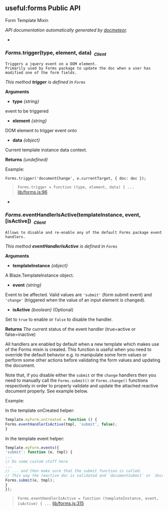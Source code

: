 ## useful:forms Public API ##

Form Template Mixin

_API documentation automatically generated by [docmeteor](https://github.com/raix/docmeteor)._

-

### <a name="Forms.trigger"></a>*Forms*.trigger(type, element, data)&nbsp;&nbsp;<sub><i>Client</i></sub> ###

```
Triggers a jquery event on a DOM element.
Primarily used by Forms package to update the doc when a user has modified one of the form fields.
```
*This method __trigger__ is defined in `Forms`*

__Arguments__

* __type__ *{string}*  

 event to be triggered

* __element__ *{string}*  

 DOM element to trigger event onto

* __data__ *{object}*  

 Current template instance data context.


__Returns__  *{undefined}*

Example:
```
Forms.trigger('documentChange', e.currentTarget, { doc: doc });
```

> ```Forms.trigger = function (type, element, data) { ...``` [lib/forms.js:96](lib/forms.js#L96)


-

### <a name="Forms.eventHandlerIsActive"></a>*Forms*.eventHandlerIsActive(templateInstance, event, [isActive])&nbsp;&nbsp;<sub><i>Client</i></sub> ###

```
Allows to disable and re-enable any of the default Forms package event handlers.
```
*This method __eventHandlerIsActive__ is defined in `Forms`*

__Arguments__

* __templateInstance__ *{object}*  

 A Blaze.TemplateInstance object.

* __event__ *{string}*  

 Event to be affected. Valid values are `'submit'` (form submit event) and `'change'` (triggered when the value of an input element is changed).

* __isActive__ *{boolean}*  (Optional)

 Set to `true` to enable or `false` to disable the handler.


__Returns__  *The*
current status of the event handler (true=active or false=inactive)

All handlers are enabled by default when a new template which makes use of the Forms mixin is created. This function is useful when you need to override the default behavior e.g. to manipulate some form values or perform some other actions before validating the form values and updating the document.

Note that, if you disable either the `submit` or the `change` handlers then you need to manually call the `Forms.submit()` or `Forms.change()` functions respectively in order to properly validate and update the attached reactive document properly. See example below.

Example:

In the template onCreated helper:
```js
Template.myForm.onCreated = function () {
Forms.eventHandlerIsActive(tmpl, 'submit', false);
}
```

In the template event helper:
```js
Template.myForm.events({
'submit': function (e, tmpl) {
...
// Do some custom stuff here
...
// ... and then make sure that the submit function is called.
// This way the reactive doc is validated and `documentSubmit` or `documentInvalid` event is triggered.
Forms.submit(e, tmpl);
}
});
```

> ```Forms.eventHandlerIsActive = function (templateInstance, event, isActive) { ...``` [lib/forms.js:315](lib/forms.js#L315)


